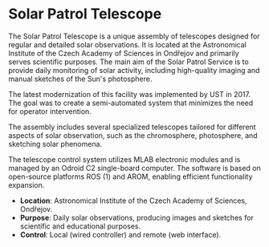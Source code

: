 # Solar Patrol Telescope

The Solar Patrol Telescope is a unique assembly of telescopes designed for regular and detailed solar observations. It is located at the Astronomical Institute of the Czech Academy of Sciences in Ondřejov and primarily serves scientific purposes. The main aim of the Solar Patrol Service is to provide daily monitoring of solar activity, including high-quality imaging and manual sketches of the Sun's photosphere.

The latest modernization of this facility was implemented by UST in 2017. The goal was to create a semi-automated system that minimizes the need for operator intervention.

The assembly includes several specialized telescopes tailored for different aspects of solar observation, such as the chromosphere, photosphere, and sketching solar phenomena.

The telescope control system utilizes MLAB electronic modules and is managed by an Odroid C2 single-board computer. The software is based on open-source platforms ROS (1) and AROM, enabling efficient functionality expansion.


 * **Location**: Astronomical Institute of the Czech Academy of Sciences, Ondřejov.
 * **Purpose**: Daily solar observations, producing images and sketches for scientific and educational purposes.
 * **Control**: Local (wired controller) and remote (web interface).
 
